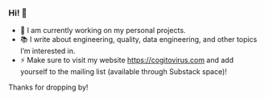 ### Hi! 👋
- 🔭 I am currently working on my personal projects.
- 📚 I write about engineering, quality, data engineering, and other topics I’m interested in.
- ⚡ Make sure to visit my website https://cogitovirus.com and add yourself to the mailing list (available through Substack space)!

Thanks for dropping by!



<!--
**cogitovirus/cogitovirus** is a ✨ _special_ ✨ repository because its `README.md` (this file) appears on your GitHub profile.

Here are some ideas to get you started:

- 🔭 I’m currently working on ...
- 🌱 I’m currently learning ...
- 👯 I’m looking to collaborate on ...
- 🤔 I’m looking for help with ...
- 💬 Ask me about ...
- 📫 How to reach me: ...
- 😄 Pronouns: ...
- ⚡ Fun fact: ...
-->
